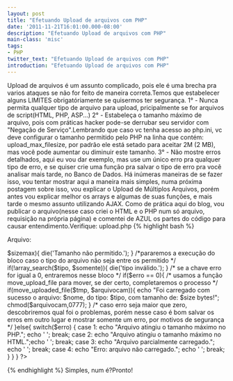 ```yaml
---
layout: post
title: "Efetuando Upload de arquivos com PHP"
date: '2011-11-21T16:01:00.000-08:00'
description: "Efetuando Upload de arquivos com PHP"
main-class: 'misc'
tags:
- PHP
twitter_text: "Efetuando Upload de arquivos com PHP"
introduction: "Efetuando Upload de arquivos com PHP"
---
```

 Upload de arquivos é um assunto complicado, pois ele é uma brecha pra varios ataques se não for feito de maneira correta.Temos que estabelecer alguns LIMITES obrigatóriamente se quisermos ter segurança.
1° - Nunca permita qualquer tipo de arquivo para upload, pricipalmente se for arquivos de script(HTML, PHP, ASP...)
2° - Estabeleça o tamanho máximo de arquivo, pois com práticas hacker pode-se derrubar seu servidor com "Negação de Serviço".Lembrando que caso vc tenha acesso ao php.ini, vc deve configurar o tamanho permitido pelo PHP na linha que contém: upload_max_filesize, por padrão ele está setado para aceitar 2M (2 MB), mas você pode aumentar ou diminuir este tamanho.
3° - Não mostre erros detalhados, aqui eu vou dar exemplo, mas use um único erro pra qualquer tipo de erro, e se quiser crie uma função pra salvar o tipo de erro pra você analisar mais tarde, no Banco de Dados.
Há inúmeras maneiras de se fazer isso, vou tentar mostrar aqui a maneira mais simples, numa próxima postagem sobre isso, vou explicar o Upload de Múltiplos Arquivos, porém antes vou explicar melhor os arrays e algumas de suas funções, e mais tarde o mesmo assunto utilizando AJAX.
Como de prática aqui do blog, vou publicar o arquivo(nesse caso criei o HTML e o PHP num só arquivo, requisição na própria página) e comentei de AZUL os partes do código para causar entendimento.Verifique:
upload.php
{% highlight bash %}
 
 
 
 
 Arquivo: 
 
 
<?php
/*se clicarmos em Enviar Dados iniciaremos a leitura desse bloco*/if(isset($_POST['enviar'])){
 /* dê um var_dump($_FILES) ou print_r($_FILES) pra entender melhor essa parte, são os valores do array, nome, tipo, tamanho, erro, nome temporario...*/
 $nome = $_FILES['arquivo']['name'];
 $tipo = $_FILES['arquivo']['type'];
 $tmp = $_FILES['arquivo']['tmp_name'];
 $size = $_FILES['arquivo']['size'];
 $erro = $_FILES['arquivo']['error'];
 /* aqui definimos a pasta e/ou o caminho dela para que seja enviados os arquivos */    
 $caminho = '/uploads/';
 /* o caminho mais o nome do aquivo para que possamos salvar o arquivo em determinada pasta */
 $arquivocam = $caminho . $nome;
 /* iremos decidir qual o tamanho máximo que permitiremos do arquivo */
 $sizemax = 1024 * 1500;
 /* informamos quais tipos de arquivo permitiremos */
 $somente = array('image/jpg','text/plain','image/png');
 /*pararemos a execução do bloco caso o tamanho seja execedido */
 if($size > $sizemax){
  die('Tamanho não permitido.');
 }
 /*pararemos a execução do bloco caso o tipo do arquivo não seja entre os permitido */
 if(!array_search($tipo, $somente)){
  die('tipo inválido.');
 }
 
 /* se a chave erro for igual a 0, entraremos nesse bloco */
 if($erro == 0){
  /* usamos a função move_upload_file para mover, se der certo, completaremos o processo */
 if(move_uploaded_file($tmp, $arquivocam)){
 echo "Foi carregado com sucesso o arquivo: $nome, do tipo: $tipo, com tamanho de: $size bytes!";
 chmod($arquivocam,0777);
 }
 /* caso erro seja maior que zero, descobriremos qual foi o problemas, porém nesse caso é bom salvar os erros em outro lugar e mostrar somente um erro, por motivos de segurança */
 }else{
  switch($erro)
  {
  case 1: echo "Arquivo atingiu o tamanho máximo no PHP."; echo '
'; break;
  case 2: echo "Arquivo atingiu o tamanho máximo no HTML.";echo '
'; break;
  case 3: echo "Arquivo parcialmente carregado."; echo '
'; break;
  case 4: echo "Erro: arquivo não carregado."; echo '
'; break;
  }
 }
}
?>
{% endhighlight %}
Simples, num é?Pronto!
